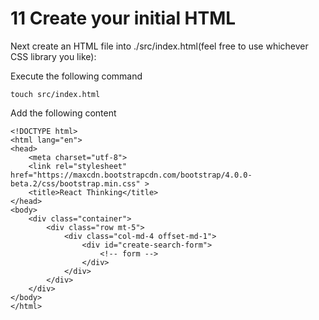 # 11 Create your initial HTML

Next create an HTML file into ./src/index.html(feel free to use whichever CSS library you like):

Execute the following command
```
touch src/index.html
```
Add the following content
```
<!DOCTYPE html>
<html lang="en">
<head>
    <meta charset="utf-8">
    <link rel="stylesheet" href="https://maxcdn.bootstrapcdn.com/bootstrap/4.0.0-beta.2/css/bootstrap.min.css" >
    <title>React Thinking</title>
</head>
<body>
    <div class="container">
        <div class="row mt-5">
            <div class="col-md-4 offset-md-1">                
                <div id="create-search-form">
                    <!-- form -->
                </div>
            </div>
        </div>
    </div>
</body>
</html>
```
